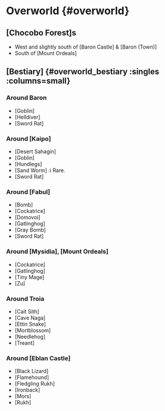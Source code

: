 # Overworld {#overworld}

## [Chocobo Forest]s
- West and slightly south of [Baron Castle] & [Baron (Town)]
- South of [Mount Ordeals]

## [Bestiary] {#overworld_bestiary :singles :columns=small}
### Around Baron
+ [Goblin]
+ [Helldiver]
+ [Sword Rat]
### Around [Kaipo]
+ [Desert Sahagin]
+ [Goblin]
+ [Hundlegs]
+ [Sand Worm]
  :i Rare.
+ [Sword Rat]
### Around [Fabul]
+ [Bomb]
+ [Cockatrice]
+ [Domovoi]
+ [Gatlinghog]
+ [Gray Bomb]
+ [Sword Rat]
### Around [Mysidia], [Mount Ordeals]
+ [Cockatrice]
+ [Gatlinghog]
+ [Tiny Mage]
+ [Zu]
### Around Troia
+ [Cait Sith]
+ [Cave Naga]
+ [Ettin Snake]
+ [Mortblossom]
+ [Needlehog]
+ [Treant]
### Around [Eblan Castle]
+ [Black Lizard]
+ [Flamehound]
+ [Fledgling Rukh]
+ [Ironback]
+ [Mors]
+ [Rukh]
